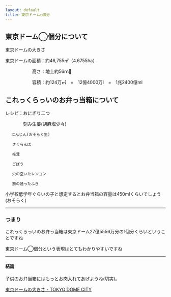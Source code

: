 ```yaml
---
layout: default
title: 東京ドーム◯個分
---
```


## 東京ドーム◯個分について

東京ドームの大きさ

東京ドームの面積：約46,755㎡（4.6755ha）

　　　　　　高さ：地上約56ｍ
      
　　　　　　容積：約124万㎥　=　12億4000万l　=　1兆2400億ml

## これっくらっいのお弁っ当箱について

レシピ：おにぎり二つ

　　　　刻み生姜(胡麻塩少々)
    
    　 にんじん(おそらく生)
      
       さくらんぼ
       
       椎茸
       
       ごぼう

       穴の空いたレンコン
       
       筋の通ったふき

小学校低学年ぐらいの子と想定するとお弁当箱の容量は450mlくらいでしょう(おそらく)



---

### つまり

これっくらっいのお弁っ当箱は東京ドーム27億5556万分の1個分くらいということですね

東京ドーム◯個分という表現はとてもわかりやすいですね

---

#### 結論
子供のお弁当箱にはもっとお肉入れてあげようね(切実)。

[東京ドームの大きさ - TOKYO DOME CITY](https://www.tokyo-dome.co.jp/dome/about/)
